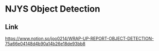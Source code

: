 # NJYS Object Detection
## Link
https://www.notion.so/joo0214/WRAP-UP-REPORT-OBJECT-DETECTION-75a66e04148d4b90a14b26e18de93bb8